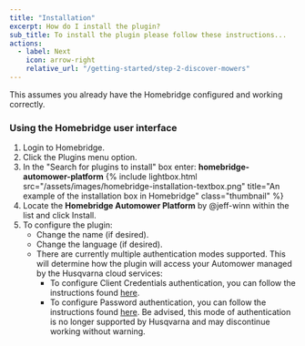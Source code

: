 ```yaml
---
title: "Installation"
excerpt: How do I install the plugin?
sub_title: To install the plugin please follow these instructions...
actions:
  - label: Next
    icon: arrow-right
    relative_url: "/getting-started/step-2-discover-mowers"
---
```

This assumes you already have the Homebridge configured and working correctly.

### Using the Homebridge user interface
1. Login to Homebridge.
2. Click the Plugins menu option.
3. In the "Search for plugins to install" box enter: **homebridge-automower-platform**
{% include lightbox.html src="/assets/images/homebridge-installation-textbox.png" title="An example of the installation box in Homebridge" class="thumbnail" %}
4. Locate the **Homebridge Automower Platform** by @jeff-winn within the list and click Install.
5. To configure the plugin:
    - Change the name (if desired).
    - Change the language (if desired).
    - There are currently multiple authentication modes supported. This will determine how the plugin will access your Automower managed by the Husqvarna cloud services:
      - To configure Client Credentials authentication, you can follow the instructions found <a href="/getting-started/step-1b-configuring-client-credentials-authentication">here</a>.
      - To configure Password authentication, you can follow the instructions found <a href="/getting-started/step-1a-configuring-password-authentication">here</a>. Be advised, this mode of authentication is no longer supported by Husqvarna and may discontinue working without warning.